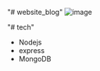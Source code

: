 "# website_blog" 
![image](https://github.com/buiviet666/website_blog/assets/81136969/b4353707-edf4-4ec3-847d-18d45cb26b12)

"# tech"
<ul>
  <li>Nodejs</li>
  <li>express</li>
  <li>MongoDB</li>
</ul>
